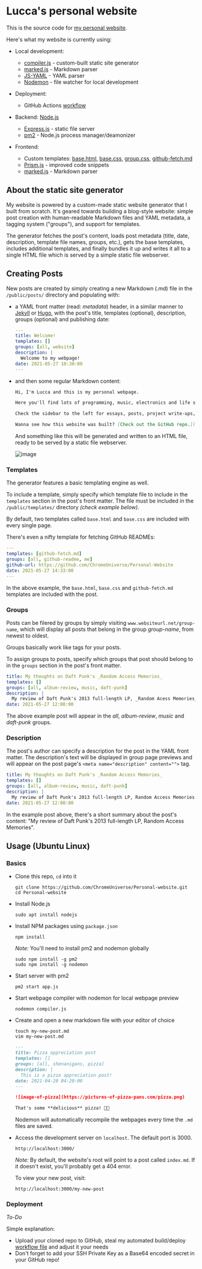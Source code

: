 # Lucca's personal website 

This is the source code for [my personal website](http://34.200.98.64/).

Here's what my website is currently using:

* Local development:

  * [compiler.js](https://github.com/ChromeUniverse/Personal-website/blob/main/compiler.js) - custom-built static site generator
  * [marked.js](https://marked.js.org/) - Markdown parser
  * [JS-YAML](https://www.npmjs.com/package/js-yaml) - YAML parser
  * [Nodemon](https://www.npmjs.com/package/nodemon) - file watcher for local development

* Deployment: 

  * GitHub Actions [workflow](https://github.com/ChromeUniverse/Personal-website/blob/main/.github/workflows/compile-deploy.yaml)

* Backend: [Node.js](https://nodejs.dev/)
    
    * [Express.js](https://www.npmjs.com/package/express) - static file server
    * [pm2](https://www.npmjs.com/package/pm2) - Node.js process manager/deamonizer    

* Frontend:
  * Custom templates: [base.html](https://github.com/ChromeUniverse/Personal-website/blob/main/public/templates/base.html), [base.css](https://github.com/ChromeUniverse/Personal-website/blob/main/public/templates/base.css), [group.css](https://github.com/ChromeUniverse/Personal-website/blob/main/public/templates/group.css), [github-fetch.md](https://github.com/ChromeUniverse/Personal-website/blob/main/public/templates/github-fetch.md)
  * [Prism.js](prismjs.com/) - improved code snippets
  * [marked.js](https://marked.js.org/) - Markdown parser

## About the static site generator

My website is powered by a custom-made static website generator that I built from scratch. It's geared towards building a blog-style website: simple post creation with human-readable Markdown files and YAML metadata, a tagging system ("groups"), and support for templates.

The generator fetches the post's content, loads post metadata (title, date, description, template file names, groups, etc.), gets the base templates, includes additional templates, and finally bundles it up and writes it all to a single HTML file which is served by a simple static file webserver.


## Creating Posts

New posts are created by simply creating a new Markdown (.md) file in the `/public/posts/` directory and populating with: 
* a YAML front matter (read: _metadata_) header, in a similar manner to [Jekyll](https://jekyllrb.com/) or [Hugo](https://gohugo.io/), with the post's title, templates (optional), description, groups (optional) and publishing date:

  ```yaml
  ---
  title: Welcome!
  templates: []
  groups: [all, website]
  description: |
    Welcome to my webpage!
  date: 2021-05-27 10:30:00
  --- 
  ```

* and then some regular Markdown content:
  ```markdown
  Hi, I'm Lucca and this is my personal webpage.

  Here you'll find lots of programming, music, electronics and life shenanigans.

  Check the sidebar to the left for essays, posts, project write-ups, interesting/relevant links and more.

  Wanna see how this website was built? [Check out the GitHub repo.](https://github.com/ChromeUniverse/personal-website)
  ```

  And something like this will be generated and written to an HTML file, ready to be served by a static file webserver.

  ![image](https://media.discordapp.net/attachments/760252264723644426/848589820125249566/unknown.png)

### Templates

The generator features a basic templating engine as well.

To include a template, simply specify which template file to include in the `templates` section in the post's front matter. The file must be included in the `/public/templates/` directory _(check example below)_. 

By default, two templates called `base.html` and `base.css` are included with every single page.

There's even a nifty template for fetching GitHub READMEs:

```yaml
---
templates: [github-fetch.md]
groups: [all, github-readme, me]
github-url: https://github.com/ChromeUniverse/Personal-Website 
date: 2021-05-27 14:33:00
---
```

In the above example, the `base.html`, `base.css` and `github-fetch.md` templates are included with the post.

### Groups

Posts can be filered by groups by simply visiting `www.websiteurl.net/group-name`, which will display all posts that belong in the group _group-name_, from newest to oldest.

Groups basically work like tags for your posts.

To assign groups to posts, specify which groups that post should belong to in the `groups` section in the post's front matter.

```yaml
title: My thoughts on Daft Punk's _Random Access Memories_
templates: []
groups: [all, album-review, music, daft-punk]
description: |
  My review of Daft Punk's 2013 full-length LP, _Random Acess Memories_
date: 2021-05-27 12:00:00
``` 

The above example post will appear in the _all_, _album-review_, _music_ and _daft-punk_ groups.

### Description

The post's author can specify a description for the post in the YAML front matter. The description's text will be displayed in group page previews and will appear on the post page's 
`<meta name="description" content="">` tag.

```yaml
title: My thoughts on Daft Punk's _Random Access Memories_
templates: []
groups: [all, album-review, music, daft-punk]
description: |
  My review of Daft Punk's 2013 full-length LP, Random Access Memories.
date: 2021-05-27 12:00:00
``` 

In the example post above, there's a short summary about the post's content: "My review of Daft Punk's 2013 full-length LP, Random Access Memories".


## Usage (Ubuntu Linux)

### Basics

* Clone this repo, `cd` into it

  `git clone https://github.com/ChromeUniverse/Personal-website.git`   
  `cd Personal-website`

* Install Node.js

  `sudo apt install nodejs`

* Install NPM packages using `package.json`

  `npm install`

  _Note:_ You'll need to install pm2 and nodemon globally

  `sudo npm install -g pm2`   
  `sudo npm install -g nodemon`

* Start server with pm2

  `pm2 start app.js`

* Start webpage compiler with nodemon for local webpage preview

  `nodemon compiler.js`

* Create and open a new markdown file with your editor of choice

  `touch my-new-post.md`  
  `vim my-new-post.md`

  ```md
  ---
  title: Pizza appreciation post
  templates: []
  groups: [all, shenanigans, pizza]
  description: | 
    This is a pizza appreciation post!
  date: 2021-04-20 04:20:00
  ---

  ![image-of-pizza](https://pictures-of-pizza-pans.com/pizza.png)

  That's some **delicious** pizza! 🍕😋
  ```

  Nodemon will automatically recompile the webpages every time the `.md` files are saved.

* Access the development server on `localhost`. The default port is 3000.

  `http://localhost:3000/`

  _Note:_ By default, the website's root will point to a post called `index.md`. If it doesn't exist, you'll probably get a 404 error.

  To view your new post, visit:

  `http://localhost:3000/my-new-post`

### Deployment

_To-Do_

Simple explanation: 
* Upload your cloned repo to GitHub, steal my automated build/deploy [workflow file](https://github.com/ChromeUniverse/Personal-website/blob/main/.github/workflows/compile-deploy.yaml) and adjust it your needs
*  Don't forget to add your SSH Private Key as a Base64 encoded secret in your GitHub repo!